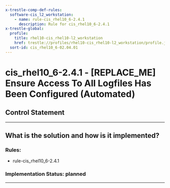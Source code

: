 ```yaml
---
x-trestle-comp-def-rules:
  software-cis_l2_workstation:
    - name: rule-cis_rhel10_6-2.4.1
      description: Rule for cis_rhel10_6-2.4.1
x-trestle-global:
  profile:
    title: rhel10-cis_rhel10-l2_workstation
    href: trestle://profiles/rhel10-cis_rhel10-l2_workstation/profile.json
  sort-id: cis_rhel10_6-02.04.01
---
```


# cis_rhel10_6-2.4.1 - \[REPLACE_ME\] Ensure Access To All Logfiles Has Been Configured (Automated)

## Control Statement

______________________________________________________________________

## What is the solution and how is it implemented?

<!-- For implementation status enter one of: implemented, partial, planned, alternative, not-applicable -->

<!-- Note that the list of rules under ### Rules: is read-only and changes will not be captured after assembly to JSON -->

<!-- Add control implementation description here for control: cis_rhel10_6-2.4.1 -->

### Rules:

  - rule-cis_rhel10_6-2.4.1

### Implementation Status: planned

______________________________________________________________________
